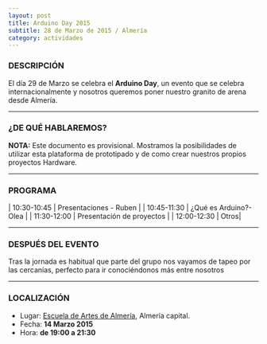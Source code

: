 ```yaml
---
layout: post
title: Arduino Day 2015
subtitle: 28 de Marzo de 2015 / Almería
category: actividades
---
```


### DESCRIPCIÓN

El día 29 de Marzo se celebra el **Arduino Day**, un evento que se celebra internacionalmente y
nosotros queremos poner nuestro granito de arena desde Almería.

---

### ¿DE QUÉ HABLAREMOS?

**NOTA:** Este documento es provisional.
Mostramos la posibilidades de utilizar esta plataforma de prototipado y de como crear nuestros propios proyectos Hardware.

---

### PROGRAMA

| 10:30-10:45  | Presentaciones - Ruben  |
| 10:45-11:30   | ¿Qué es Arduino?- Olea |
| 11:30-12:00   | Presentación de proyectos |
| 12:00-12:30   | Otros|

---

### DESPUÉS DEL EVENTO

Tras la jornada es habitual que parte del grupo nos vayamos de tapeo por las cercanías, perfecto para ir conociéndonos más entre nosotros

---

### LOCALIZACIÓN

* Lugar: [Escuela de Artes de Almería][1], Almería capital.
* Fecha: **14 Marzo 2015**
* Hora: **de 19:00 a 21:30**

[1]: http://bit.ly/escuelaartesalmeria
